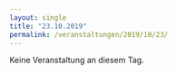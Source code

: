 ```yaml
---
layout: single
title: "23.10.2019"
permalink: /veranstaltungen/2019/10/23/
---
```


Keine Veranstaltung an diesem Tag.
